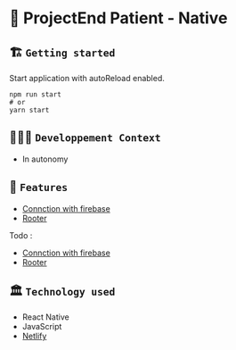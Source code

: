 # 🚀 ProjectEnd Patient - Native

## 🏗️ `Getting started`
Start application with autoReload enabled.
```
npm run start
# or
yarn start
```

## 🧑🏽‍💻 `Developpement Context`
- In autonomy

## 🧱 `Features`
- [Connction with firebase](https://rnfirebase.io/)
- [Rooter](https://v5.reactrouter.com/native/guides/quick-start)

Todo :
- [Connction with firebase](https://rnfirebase.io/)
- [Rooter](https://v5.reactrouter.com/native/guides/quick-start)


## 🏛️ `Technology used`
- React Native
- JavaScript
- [Netlify](...)
